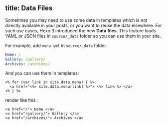 title: Data Files
---
Sometimes you may need to use some data in templates which is not directly available in your posts, or you want to reuse the data elsewhere. For such use cases, Hexo 3 introduced the new **Data files**. This feature loads YAML or JSON files in `source/_data` folder so you can use them in your site.

For example, add `menu.yml` in `source/_data` folder.

``` yaml
Home: /
Gallery: /gallery/
Archives: /archives/
```

And you can use them in templates:

```
<% for (var link in site.data.menu) { %>
  <a href="<%= site.data.menu[link] %>"> <%= link %> </a>
<% } %>
```

render like this :

```
<a href="/"> Home </a>
<a href="/gallery/"> Gallery </a>
<a href="/archives/"> Archives </a>
```